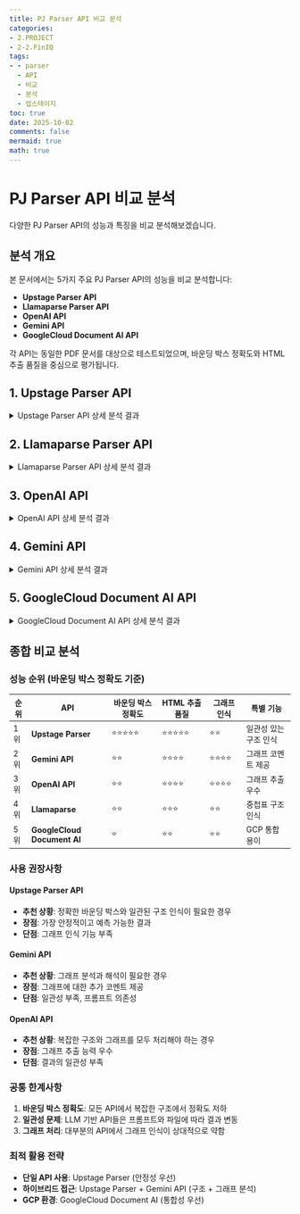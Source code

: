 ```yaml
---
title: PJ Parser API 비교 분석
categories:
- 2.PROJECT
- 2-2.FinIQ
tags:
- - parser
  - API
  - 비교
  - 분석
  - 업스테이지
toc: true
date: 2025-10-02
comments: false
mermaid: true
math: true
---
```


<script src="/assets/js/details-toggle.js"></script>
# PJ Parser API 비교 분석

다양한 PJ Parser API의 성능과 특징을 비교 분석해보겠습니다.

##  분석 개요

본 문서에서는 5가지 주요 PJ Parser API의 성능을 비교 분석합니다:
- **Upstage Parser API**
- **Llamaparse Parser API** 
- **OpenAI API**
- **Gemini API**
- **GoogleCloud Document AI API**

각 API는 동일한 PDF 문서를 대상으로 테스트되었으며, 바운딩 박스 정확도와 HTML 추출 품질을 중심으로 평가됩니다.

## 1. Upstage Parser API

<details>
<summary> Upstage Parser API 상세 분석 결과</summary>

###  장점: 객체 탐지 우수
- **일관성 있는 바운딩 박스**: 어노테이션 바운딩 박스 결과가 가장 일관성 있게 탐지되며, HTML 결과에서 테이블 구조를 정확하게 인식

<details>
<summary> 원본 PDF 1페이지 - 바운딩 박스 분석 결과</summary>

![Upstage Parser 바운딩 박스 결과](./images/PJ/1_parser_upstage_bbox.PNG)

</details>

<details>
<summary> HTML 추출 결과</summary>

![Upstage Parser HTML 추출 결과 1](./images/PJ/1_parser_upstage_bbox_내용.PNG)

![Upstage Parser HTML 추출 결과 2](./images/PJ/1_parser_upstage_bbox_내용2.PNG)
</details>

###  한계: 복잡한 구조 처리
- **이중 구조 표 처리**: 복잡한 이중 구조 표에서 바운딩 박스 정확도가 떨어지지만, <span style="color: #e74c3c; font-weight: bold;">HTML 결과에서는 중첩표를 정확하게 탐지</span>

<details>
<summary> 원본 PDF 2페이지 - 중첩표 바운딩 박스 분석</summary>

![Upstage Parser 중첩표 바운딩 박스 결과](./images/PJ/1_parser_upstage_bbox2.PNG)
</details>

<details>
<summary> HTML 추출 결과</summary>

![Upstage Parser 중첩표 HTML 추출 결과](./images/PJ/1_parser_upstage_bbox2_분석.PNG)
</details>

###  한계: 그래프 인식 부족
- **중첩 표 내 그래프**: 중첩 표 안에 있는 그래프를 인식하지 못함 

<details>
<summary> 원본 PDF 3페이지 - 그래프 바운딩 박스 분석</summary>

![Upstage Parser 그래프 바운딩 박스 결과](./images/PJ/1_parser_upstage_bbox3.PNG)
</details>

<details>
<summary> HTML 추출 결과</summary>

![Upstage Parser 그래프 HTML 추출 결과](./images/PJ/1_parser_upstage_bbox3_분석.PNG)
</details>

</details>

## 2. Llamaparse Parser API

<details>
<summary> Llamaparse Parser API 상세 분석 결과</summary>

###  한계: 기본 표 처리 부족
- **표 처리**: 바운딩 박스가 부정확하며, 단일 표 형식에서도 정확한 추출이 어려움

<details>
<summary> 원본 PDF 1페이지 - 바운딩 박스 분석 결과</summary>

![Llamaparse Parser 바운딩 박스 결과](./images/PJ/02_Llamaparse_bbox.PNG)
</details>

<details>
<summary> HTML 추출 결과</summary>

![Llamaparse Parser HTML 추출 결과](./images/PJ/02_Llamaparse_bbox_분석.PNG)
</details>

###  혼재된 결과: 중첩표 처리
- **표 처리**: 바운딩 박스가 부정확하며 중첩표 구조에서 내용이 한 칸씩 밀림 <span style="color: #e74c3c; font-weight: bold;">(빨간색 표시)</span><br>
- **긍정적 측면**: 중첩표 구조 자체는 정확하게 인식 <span style="color: #3498db; font-weight: bold;">(파란색 표시)</span>

<details>
<summary> 원본 PDF 2페이지 - 중첩표 바운딩 박스 분석</summary>

![Llamaparse Parser 중첩표 바운딩 박스 결과](./images/PJ/02_Llamaparse_bbox2.PNG)
</details>

<details>
<summary> HTML 추출 결과</summary>

![Llamaparse Parser 중첩표 HTML 추출 결과](./images/PJ/02_Llamaparse_bbox2_분석.PNG)
</details>
</details>


## 3. OpenAI API

<details>
<summary> OpenAI API 상세 분석 결과</summary>

###  한계: 일관성 부족
- **표 처리**: 바운딩 박스가 부정확하며 프롬프트와 PDF 파일에 따라 결과가 달라짐
- **일관성 문제**: 추출 결과의 일관성과 정확성이 떨어짐
- **긍정적 측면**: HTML 추출에서는 중첩표 테이블을 정확하게 인식하고 복잡한 구조도 잘 처리
<details>
<summary> 원본 PDF 1,2페이지 - 바운딩 박스 분석 결과</summary>

![OpenAI API 바운딩 박스 결과 1](./images/PJ/03_openAI_bbox.PNG)
![OpenAI API 바운딩 박스 결과 2](./images/PJ/03_openAI_bbox2.PNG)
</details>

<details>
<summary> HTML 추출 결과</summary>

![OpenAI API HTML 추출 결과](./images/PJ/03_openAI_bbox_분석.PNG)
</details>

###  장점: 그래프 추출 가능
- **그래프 인식**: 바운딩 박스는 부정확하지만 HTML 추출에서 그래프를 정확하게 탐지하고 추출
<details>
<summary> 원본 PDF 3페이지 - 그래프 바운딩 박스 분석</summary>

![OpenAI API 그래프 바운딩 박스 결과](./images/PJ/03_openAI_bbox3.PNG)

</details>

<details>
<summary> HTML 추출 결과</summary>

![OpenAI API 그래프 HTML 추출 결과](./images/PJ/03_openAI_bbox_분석2.PNG)
</details>

</details>

## 4. Gemini API

<details>
<summary> Gemini API 상세 분석 결과</summary>

OpenAI API와 유사한 결과를 보이며, 차이점은 HTML 추출 결과에서 그래프의 내용을 파악하고 간단한 코멘트를 제공하는 점입니다.

###  한계: 일관성 부족
- **표 처리**: 바운딩 박스가 부정확하며 프롬프트와 PDF 파일에 따라 결과가 달라짐
- **일관성 문제**: 추출 결과의 일관성과 정확성이 떨어짐
- **긍정적 측면**: HTML 추출에서는 중첩표 테이블을 정확하게 인식하고 복잡한 구조도 잘 처리
<details>
<summary> 원본 PDF 1,2페이지 - 바운딩 박스 분석 결과</summary>

![Gemini API 바운딩 박스 결과 1](./images/PJ/04_Gemini_bbox.PNG)
![Gemini API 바운딩 박스 결과 2](./images/PJ/04_Gemini_bbox2.PNG)
</details>

<details>
<summary> HTML 추출 결과</summary>

![Gemini API HTML 추출 결과](./images/PJ/04_Gemini_bbox_분석1.PNG)
</details>

###  장점: 그래프 추출 및 코멘트 제공
- **그래프 인식**: 바운딩 박스는 부정확하지만 HTML 추출에서 그래프를 정확하게 탐지하고 추출
- **추가 기능**: 그래프 내용을 파악하여 간단한 코멘트를 제공하는 차별화된 기능
<details>
<summary> 원본 PDF 3페이지 - 그래프 바운딩 박스 분석</summary>

![Gemini API 그래프 바운딩 박스 결과](./images/PJ/04_Gemini_bbox3.PNG)

</details>

<details>
<summary> HTML 추출 결과</summary>

![Gemini API 그래프 HTML 추출 결과](./images/PJ/04_Gemini_bbox_분석2.PNG)
</details>
</details>


## 5. GoogleCloud Document AI API

<details>
<summary> GoogleCloud Document AI API 상세 분석 결과</summary>

GCP 환경을 이용하는 경우에는 GoogleCloud Document AI API 사용을 고려할 수 있습니다.

###  한계: 구조적 처리 부족
- **표 처리**: 바운딩 박스가 부정확하며, HTML/TXT 추출 결과가 나열식으로 출력됨
- **구조 문제**: 테이블을 별도로 정리하지 않아 청킹과 데이터 중복 문제가 예상됨
<details>
<summary> 원본 PDF 1,2페이지 - 바운딩 박스 분석 결과</summary>

![GoogleCloud Document AI 바운딩 박스 결과 1](./images/PJ/05_GoogleCloud_DocumentAI_bbox.PNG)
![GoogleCloud Document AI 바운딩 박스 결과 2](./images/PJ/05_GoogleCloud_DocumentAI_bbox2.PNG)
</details>

<details>
<summary> HTML 추출 결과</summary>

![GoogleCloud Document AI HTML 추출 결과](./images/PJ/05_GoogleCloud_DocumentAI_bbox_분석.PNG)

</details>

###  혼재된 결과: 그래프 추출
- **그래프 처리**: 바운딩 박스는 부정확하지만 HTML/TXT 추출에서 그래프를 탐지
- **데이터 문제**: 추출된 데이터와 누락된 데이터가 혼재되어 있음
- **구조적 한계**: 나열식 출력으로 인한 청킹과 데이터 중복 문제 지속
<details>
<summary> 원본 PDF 3페이지 - 그래프 바운딩 박스 분석</summary>

![GoogleCloud Document AI 그래프 바운딩 박스 결과](./images/PJ/05_GoogleCloud_DocumentAI_bbox3.PNG)

</details>

<details>
<summary> HTML 추출 결과</summary>

![GoogleCloud Document AI 그래프 HTML 추출 결과](./images/PJ/05_GoogleCloud_DocumentAI_bbox_분석3.PNG)

</details>
</details>

##  종합 비교 분석

###  성능 순위 (바운딩 박스 정확도 기준)

| 순위 | API | 바운딩 박스 정확도 | HTML 추출 품질 | 그래프 인식 | 특별 기능 |
|------|-----|------------------|---------------|------------|----------|
| 1위 | **Upstage Parser** | ⭐⭐⭐⭐⭐ | ⭐⭐⭐⭐⭐ | ⭐⭐ | 일관성 있는 구조 인식 |
| 2위 | **Gemini API** | ⭐⭐ | ⭐⭐⭐⭐ | ⭐⭐⭐⭐ | 그래프 코멘트 제공 |
| 3위 | **OpenAI API** | ⭐⭐ | ⭐⭐⭐⭐ | ⭐⭐⭐⭐ | 그래프 추출 우수 |
| 4위 | **Llamaparse** | ⭐⭐ | ⭐⭐⭐ | ⭐⭐ | 중첩표 구조 인식 |
| 5위 | **GoogleCloud Document AI** | ⭐ | ⭐⭐ | ⭐⭐ | GCP 통합 용이 |

###  사용 권장사항

#### **Upstage Parser API** 
- **추천 상황**: 정확한 바운딩 박스와 일관된 구조 인식이 필요한 경우
- **장점**: 가장 안정적이고 예측 가능한 결과
- **단점**: 그래프 인식 기능 부족

#### **Gemini API**
- **추천 상황**: 그래프 분석과 해석이 필요한 경우
- **장점**: 그래프에 대한 추가 코멘트 제공
- **단점**: 일관성 부족, 프롬프트 의존성

#### **OpenAI API**
- **추천 상황**: 복잡한 구조와 그래프를 모두 처리해야 하는 경우
- **장점**: 그래프 추출 능력 우수
- **단점**: 결과의 일관성 부족

###  공통 한계사항

1. **바운딩 박스 정확도**: 모든 API에서 복잡한 구조에서 정확도 저하
2. **일관성 문제**: LLM 기반 API들은 프롬프트와 파일에 따라 결과 변동
3. **그래프 처리**: 대부분의 API에서 그래프 인식이 상대적으로 약함

###  최적 활용 전략

- **단일 API 사용**: Upstage Parser (안정성 우선)
- **하이브리드 접근**: Upstage Parser + Gemini API (구조 + 그래프 분석)
- **GCP 환경**: GoogleCloud Document AI (통합성 우선)
